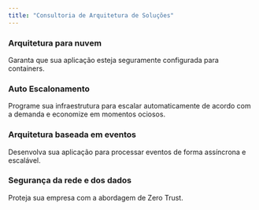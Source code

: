 ```yaml
---
title: "Consultoria de Arquitetura de Soluções"
---
```


### Arquitetura para nuvem

Garanta que sua aplicação esteja seguramente configurada para containers.

### Auto Escalonamento

Programe sua infraestrutura para escalar automaticamente de acordo com a demanda e economize em momentos
ociosos.

### Arquitetura baseada em eventos

Desenvolva sua aplicação para processar eventos de forma assíncrona e escalável.

### Segurança da rede e dos dados

Proteja sua empresa com a abordagem de Zero Trust.
